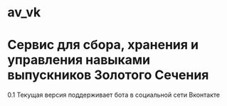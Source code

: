 # av_vk
# Сервис для сбора, хранения и управления навыками выпускников Золотого Сечения 
0.1 Текущая версия поддерживает бота в социальной сети Вконтакте
